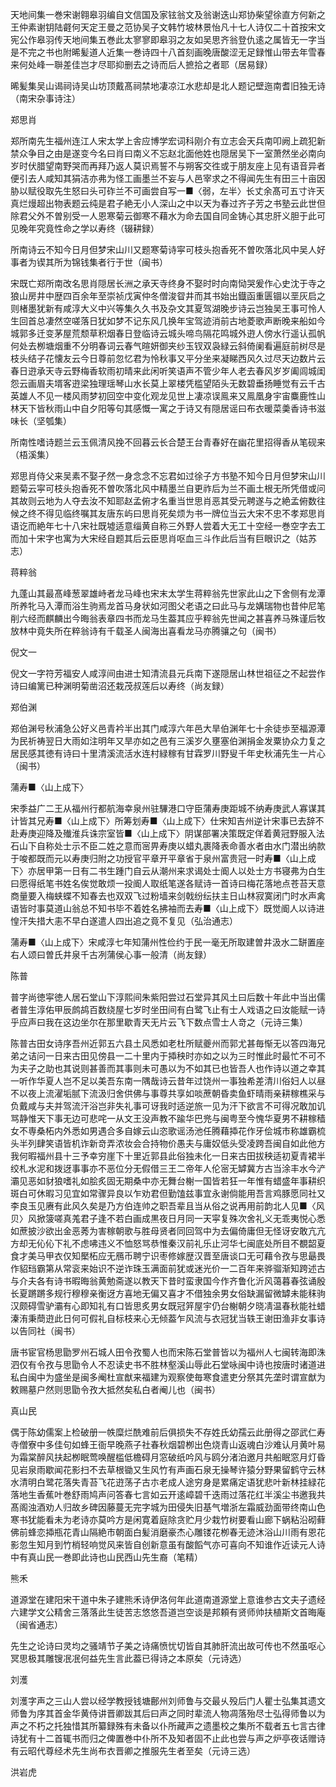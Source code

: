 <!-- { "loadSidebar": true } -->
天地间集一巻宋谢翱皋羽编自文信国及家铉翁文及翁谢迭山郑协柴望徐直方何新之王仲素谢钥陆壡何天定王曼之范协吴子文韩竹坡林景怡凡十七人诗仅二十首按宋文宪公作皋羽传天地间集五巻此太寥寥即皋羽之友如吴思齐翁登仇逺之属皆无一字当是不完之书也附晞髪道人近集一巻诗四十八首刻画晚唐酸涩无足録惟山带去年雪春来何处峰一聨差佳岂才尽耶抑删去之诗而后人摭拾之者耶（居易録）

晞髪集吴山谒祠诗吴山坊顶戴髙祠禁地凄凉江水悲却是北人题记壁迤南耆旧独无诗（南宋杂事诗注）

郑思肖

郑所南先生福州连江人宋太学上舎应博学宏词科刚介有立志会天兵南叩阙上疏犯新禁众争目之由是遂变今名曰肖曰南义不忘赵北面他姓也隠居吴下一室萧然坐必南向岁时伏腊望南野哭而再拜乃返人莫识焉誓不与朔客交徃或于朋友座上见有语音异者便引去人咸知其狷洁亦弗为怪工画墨兰不妄与人邑宰求之不得闻先生有田三十亩因胁以赋役取先生怒曰头可砟兰不可画尝自写一■〈弱，左半〉长丈余髙可五寸许天真烂熳超出物表题云纯是君子絶无小人深山之中以天为春过齐子芳之书塾云此世但除君父外不曽别受一人恩寒菊云御寒不藉水为命去国自同金铸心其忠肝义胆于此可见晚年究竟性命之学以寿终（辍耕録）

所南诗云不知今日月但梦宋山川又题寒菊诗寜可枝头抱香死不曽吹落北风中吴人好事者为锲其所为锦钱集者行于世（闽书）

宋既亡郑所南改名思肖隠居长洲之承天寺终身不娶时时向南恸哭爰作心史沈于寺之狼山房井中歴四百余年至崇祯戊寅仲冬僧浚眢井而其书始出鐡函重匮锢以垩灰启之则楮墨犹新有咸淳大义中兴等集久久书及杂文其夏驾湖晚步诗云岂独吴王事可怜人生回首总凄然空嗟落日犹如梦不记东风几换年宝驾迹消前古地菱歌声断晚来船如今城郭多迁变茅屋荒颓草积烟春日登临诗云城头啼鸟隔花鸣城外逰人傍水行遥认孤帆何处去栁塘烟重不分明春词云春气暄妍御夹纱玉钗双袅緑云斜倚阑看遍庭前树尽是枝头结子花懐友云今日尊前忽忆君为怜秋事又平分坐来凝睇西风久过尽天边数片云春日逰承天寺云野梅香软雨初晴来此闲听笑语声不管少年人老去春风岁岁阖闾城闺怨云画眉夫壻客逰梁独理瑶琴山水长莫上翠楼凭槛望陌头无数碧垂扬睡觉有云千古英雄人不见一楼风雨梦初回空中变化观龙见世上凄凉误鳯来又鳯凰身宇宙麋鹿性山林天下皆秋雨山中自夕阳等句其感慨一寓之于诗又有隠居谣曰布衣暖菜羮香诗书滋味长（坚瓠集）

所南性嗜诗题兰云玉佩清风挽不回暮云长合楚王台青春好在幽花里招得香从笔砚来（梧溪集）

郑思肖侍父来吴素不娶孑然一身念念不忘君如过徐子方书塾不知今日月但梦宋山川题菊云寜可枝头抱香死不曽吹落北风中精墨兰自更祚后为兰不画土根无所凭借或问其故则云地为人夺去汝不知耶赵孟俯才名重当世思肖恶其受元聘遂与之絶孟俯数往候之终不得见临终嘱其友唐东屿曰思肖死矣烦为书一牌位当云大宋不忠不孝郑思肖语讫而絶年七十八宋社既墟适意缁黄自称三外野人尝着大无工十空经一巻空字去工而加十宋字也寓为大宋经自题其后云臣思肖呕血三斗作此后当有巨眼识之（姑苏志）

蒋粹翁

九蓬山其最髙峰葱翠雄峙者龙马峰也宋末太学生蒋粹翁先世家此山之下舍侧有龙潭所养牝马入潭而浴生驹焉龙首马身状如河图父老语之曰此马与龙媾瑞物也昔仲尼笔削六经而麒麟出今晦翁表章四书而龙马生葢其应乎粹翁先世闻之甚喜养马殊谨后牧放林中竟失所在粹翁诗有千载圣人闽海出喜看龙马亦腾骧之句（闽书）

倪文一

倪文一字符芳福安人咸淳间由进士知清流县元兵南下遂隠居山林世祖征之不起尝作诗曰编篱已种渊明菊凿沼还栽茂叔莲后以寿终（尚友録）

郑伯渊

郑伯渊号秋浦急公好义邑青衿半出其门咸淳六年邑大旱伯渊年七十余徒歩至福源潭为民祈祷翌日大雨如注明年又旱亦如之邑有三溪岁久壅塞伯渊捐金发粟协众力复之居民感其徳有诗曰十里清溪流活水连村緑稼有甘霖罗川野叟千年史秋浦先生一片心（闽书）

蒲寿■〈山上成下〉

宋季益广二王从福州行都航海幸泉州驻驆港口守臣蒲寿庚距城不纳寿庚武人寡谋其计皆其兄寿■〈山上成下〉所筹划寿■〈山上成下〉仕宋知吉州逆计宋事已去辞不赴寿庚迎降及殱淮兵诛宗室皆■〈山上成下〉阴谋部署决策既定佯着黄冠野服入法石山下自称处士示不臣二姓之意而宻畀寿庚以蜡丸裹降表命善水者由水门潜出纳款于唆都既而元以寿庚归附之功授官平章开平章省于泉州富贵冠一时寿■〈山上成下〉亦居甲第一日有二书生踵门自云从潮州来求谒处士阍人以处士方书寝弗为白生曰愿得纸笔书姓名俟觉敢烦一投阍人取纸笔遂各赋诗一首诗曰梅花落地点苍苔天意商量要入梅蛱蝶不知春去也双双飞过粉墙来剑戟纷纭扶主日山林寂寞闭门时水声禽语皆时事莫道山翁总不知书毕不着姓名拂袖而去寿■〈山上成下〉既觉阍人以诗进惶汗失措大恚不早白遂遣人四出追之竟不复见（弘治通志）

蒲寿■〈山上成下〉宋咸淳七年知蒲州性俭约于民一毫无所取建曽井汲水二缾置座右人颂曰曽氏井泉千古冽蒲侯心事一般清（尚友録）

陈普

普字尚徳寜徳人居石堂山下淳熙间朱紫阳尝过石堂异其风土曰后数十年此中当出儒者普生淳佑甲辰鹧鸪百数绕屋七岁时坐田间有白鹭飞止有士人戏语之曰汝能赋一诗乎应声曰我在这边坐尔在那里歇青天无片云飞下数点雪士人竒之（元诗三集）

陈普古田女诗序吾州近郭五六县土风悉如老杜所赋夔州而郭尤甚毎惭无以答四海兄弟之诘问一日来古田见傍县一二十里内于揷秧时亦如之以为三时惟此时最忙不可不为夫子之助也其说则甚善而其事则未可愚以为不如其已也皆吾人也作诗以道之幸其一听作华夏人岂不足以美吾东南一隅哉诗云昔年过饶州一事独希差清川俗妇人以昼不以夜上流濯垢腻下流汲归舍供佛与事尊共享如啖蔗朝昏卖鱼虾晴雨亲耕稼樵采与负戴咸与夫并驾流汗浴岂非失礼事可讶我时适逆旅一见为汗下欲言不可得况敢加讥骂静惟天下事无边可悲咤一从文王没声教不踰华巴兠与闽粤至今愧华夏男不耕稼穑女不専桑柘内外悉如男遇合多自嫁云山恣歌谣汤池任腾藉揷花作牙侩城市称雄霸梳头半列肆笑语皆机诈新竒弄浓妆会合持物价愚夫与庸奴低头受凌跨吾闽自如此他方我何暇福州县十三予幸穷崖下十里近郭县此俗独未化一日来古田拔秧适初夏青裙半绞札水泥和拨迓事事亦不恶位分无假借三王二帝年人伦宻无罅冀方古当涂丰水今浐灞见恶如豺狼嗜礼如脍炙固无期桑中亦无舞台榭一国皆若狂一年惟有蜡盛年事耕织斑白可休暇习见宜如常骤异良以乍劝君但勤馌兹事宜永谢倘能用吾言鸡豚愿同社又李良玉见赓有此风久矣是乃方伯连帅之职吾辈且当从俗之说再用前韵北人见■〈风贝〉风掀箥嗟真羗君子逢不若白画成黒夜日月同一天寜复殊次舍礼义无乖夷悦心悉如蔗披沙欲出金恶莠为害稼朝歌与胜母贤者同回驾中为去偏倚庸但无怪讶安敢亢亢方却无伈伈下礼不虑咈违义不恤怒骂恭惟秦汉前礼乐止河华七闽底处所目不覩韶夏食才美马甲衣仅知檿柘应无鴈币聘宁识枣修嫁歴汉晋至唐谈口无可藉令孜与思朂畏作貂珰霸第从常衮来始识不逆诈珠玉满面前犹或迷光价一二百年来骅骝渐知跨述古与介夫各有诗书暇晦翁黄勉斋遂以教天下昔时蛮隶国今作齐鲁化沂风蔼暮春弦诵殷长夏蹡蹡多规行穆穆亲衡迓方喜地无偏又喜才不借独余男女俗缺漏留微罅未能秣驹汉颇碍雪驴灞有心即知礼有口皆思炙男女既冠笄屋宇仍台榭朝夕晓凊温春秋能社蜡溱洧秉蕳逰此日何可假礼自标枝来心无倾葢乍风流与衣冠犹当轶王谢田渔非女事诗以告同社（闽书）

唐书宦官杨思勖罗州石城人田令孜蜀人也而宋陈石堂普皆以为福州人七闽转海即洙泗仅有令孜与思勖令人不忍读史书不胜林壑溪山辱此石堂咏闽中诗也按唐时诸道进私白闽中为盛坐是闽多阉杜宣猷来福建为观察使毎寒食遣吏分祭其先垄时谓宣猷为敕赐墓户然则思勖令孜大抵然矣私白者阉儿也（闽书）

真山民

偶于陈幼儒案上检破册一帙糜烂酰难前后俱损失不存姓氏幼孺云此册得之邵武仁寿寺僧寮中多佳句如蜂王衙早晚燕子社春秋烟碧栁出色烧青山返魂白沙难认月黄叶易为霜棠醉风扶起栁眠莺唤醒槛低檐碍月窓破纸吟风与鸥分渚泊邀月共船眠窓月灯昏见岩泉雨歇闻花影扫不去草根锄又生风竹有声画石泉无操琴许猿分野果留鹤守云林水清明白鹭花落失青苔飞花逰荡子古朩老成人途穷身是累痛定语犹悲叶新林挂緑花落地生香蕉叶巻舒雨鸠声问答春七言如云开逺嶂碧千迭雨过落花红半溪尘书邀我共髙阁浊酒劝人归故乡碑因藤蔓无完字城为田侵失旧基气増浙左霜威劲面带终南山色寒书犹能看未为老诗亦莫吟方是闲寛着庭除贪贮月少栽竹树要看山廊下蜗粘沿砌藓佛前蜂恋揷瓶花青山隔絶市朝面白髪消磨豪杰心雕镂花栁春无迹沐浴山川雨有恩花影忽生知月到竹梢轻响觉风来皆自创新意虽有酸饀气亦可喜向不知谁作近读元人诗中有真山民一巻即此诗也山民西山先生裔（笔精）

熊禾

道源堂在建阳宋干道中朱子建熊禾诗伊洛何年此道南道源堂上意谁参古文夫子遗经六建学文公精舍三落落此生徒苦志悠悠吾道岂空谈是邦頼有贤师帅扶植斯文首晦庵（闽省通志）

先生之论诗曰灵均之骚靖节子美之诗痛愤忧切皆自其肺肝流出故可传也不然虽呕心冥思极其雕锼冺冺何益先生言此葢已得诗之本原矣（元诗选）

刘濩

刘濩字声之三山人尝以经学教授钱塘鄜州刘师鲁与交最乆殁后门人瞿士弘集其遗文师鲁为序其首金华黄侍讲晋卿跋其后曰声之同时辈流人物凋落殆尽士弘得师鲁以为声之不朽之托独惜其所纂録殊有未备以仆所藏声之遗墨校之集所不载者五七言古律诗犹有十二首辄书而归之俾置巻中仆所不及知者固不止此也尝与声之炉亭夜话赠诗有云昭代尊经术先生尚布衣晋卿之推服先生者至矣（元诗三选）

洪岩虎

